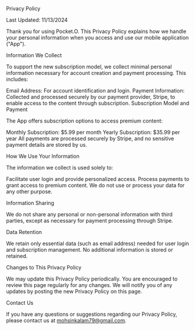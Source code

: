 Privacy Policy

Last Updated: 11/13/2024

Thank you for using Pocket.O. This Privacy Policy explains how we handle your personal information when you access and use our mobile application ("App").

Information We Collect

To support the new subscription model, we collect minimal personal information necessary for account creation and payment processing. This includes:

Email Address: For account identification and login.
Payment Information: Collected and processed securely by our payment provider, Stripe, to enable access to the content through subscription.
Subscription Model and Payment

The App offers subscription options to access premium content:

Monthly Subscription: $5.99 per month
Yearly Subscription: $35.99 per year
All payments are processed securely by Stripe, and no sensitive payment details are stored by us.

How We Use Your Information

The information we collect is used solely to:

Facilitate user login and provide personalized access.
Process payments to grant access to premium content.
We do not use or process your data for any other purpose.

Information Sharing

We do not share any personal or non-personal information with third parties, except as necessary for payment processing through Stripe.

Data Retention

We retain only essential data (such as email address) needed for user login and subscription management. No additional information is stored or retained.

Changes to This Privacy Policy

We may update this Privacy Policy periodically. You are encouraged to review this page regularly for any changes. We will notify you of any updates by posting the new Privacy Policy on this page.

Contact Us

If you have any questions or suggestions regarding our Privacy Policy, please contact us at mohsinkalam79@gmail.com.
